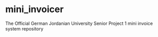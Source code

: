 # mini_invoicer
The Official German Jordanian University Senior Project 1 mini invoice system repository
